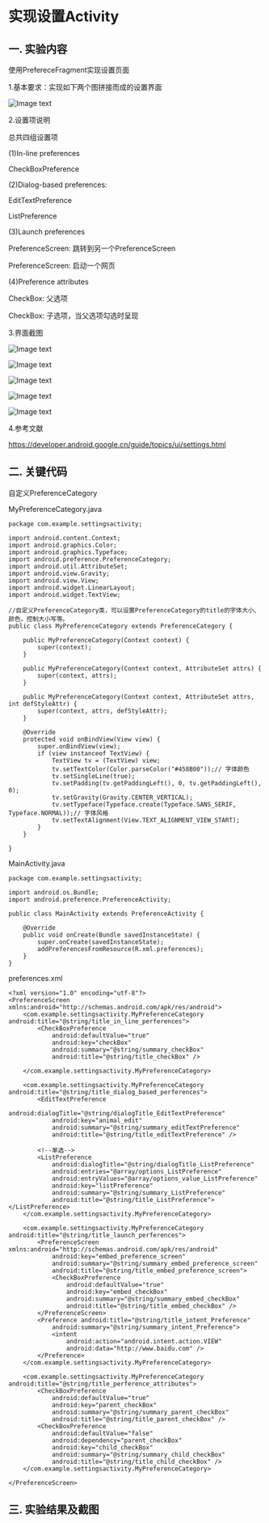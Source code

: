 # 实现设置Activity

## 一. 实验内容

使用PrefereceFragment实现设置页面

1.基本要求：实现如下两个图拼接而成的设置界面

![Image text](https://github.com/1045896802/SettingsActivity/blob/master/img/1y.png)


2.设置项说明

总共四组设置项

(1)In-line preferences

CheckBoxPreference

(2)Dialog-based preferences:

EditTextPreference

ListPreference

(3)Launch preferences

PreferenceScreen: 跳转到另一个PreferenceScreen

PreferenceScreen: 启动一个网页

(4)Preference attributes

CheckBox: 父选项

CheckBox: 子选项，当父选项勾选时呈现

3.界面截图

![Image text](https://github.com/1045896802/SettingsActivity/blob/master/img/2y.png)

![Image text](https://github.com/1045896802/SettingsActivity/blob/master/img/3y.png)

![Image text](https://github.com/1045896802/SettingsActivity/blob/master/img/4y.png)

![Image text](https://github.com/1045896802/SettingsActivity/blob/master/img/5y.png)

![Image text](https://github.com/1045896802/SettingsActivity/blob/master/img/6y.png)

4.参考文献

https://developer.android.google.cn/guide/topics/ui/settings.html

## 二. 关键代码

自定义PreferenceCategory

MyPreferenceCategory.java

    package com.example.settingsactivity;

    import android.content.Context;
    import android.graphics.Color;
    import android.graphics.Typeface;
    import android.preference.PreferenceCategory;
    import android.util.AttributeSet;
    import android.view.Gravity;
    import android.view.View;
    import android.widget.LinearLayout;
    import android.widget.TextView;

    //自定义PreferenceCategory类，可以设置PreferenceCategory的title的字体大小、颜色，控制大小写等。
    public class MyPreferenceCategory extends PreferenceCategory {

        public MyPreferenceCategory(Context context) {
            super(context);
        }

        public MyPreferenceCategory(Context context, AttributeSet attrs) {
            super(context, attrs);
        }

        public MyPreferenceCategory(Context context, AttributeSet attrs, int defStyleAttr) {
            super(context, attrs, defStyleAttr);
        }

        @Override
        protected void onBindView(View view) {
            super.onBindView(view);
            if (view instanceof TextView) {
                TextView tv = (TextView) view;
                tv.setTextColor(Color.parseColor("#458B00"));// 字体颜色
                tv.setSingleLine(true);
                tv.setPadding(tv.getPaddingLeft(), 0, tv.getPaddingLeft(), 0);
                tv.setGravity(Gravity.CENTER_VERTICAL);
                tv.setTypeface(Typeface.create(Typeface.SANS_SERIF, Typeface.NORMAL));// 字体风格
                tv.setTextAlignment(View.TEXT_ALIGNMENT_VIEW_START);
            }
        }

    }

MainActivity.java

    package com.example.settingsactivity;

    import android.os.Bundle;
    import android.preference.PreferenceActivity;

    public class MainActivity extends PreferenceActivity {

        @Override
        public void onCreate(Bundle savedInstanceState) {
            super.onCreate(savedInstanceState);
            addPreferencesFromResource(R.xml.preferences);
        }
    }

preferences.xml

    <?xml version="1.0" encoding="utf-8"?>
    <PreferenceScreen xmlns:android="http://schemas.android.com/apk/res/android">
        <com.example.settingsactivity.MyPreferenceCategory android:title="@string/title_in_line_perferences">
            <CheckBoxPreference
                android:defaultValue="true"
                android:key="checkBox"
                android:summary="@string/summary_checkBox"
                android:title="@string/title_checkBox" />

        </com.example.settingsactivity.MyPreferenceCategory>

        <com.example.settingsactivity.MyPreferenceCategory android:title="@string/title_dialog_based_perferences">
            <EditTextPreference
                android:dialogTitle="@string/dialogTitle_EditTextPreference"
                android:key="animal_edit"
                android:summary="@string/summary_editTextPreference"
                android:title="@string/title_editTextPreference" />

            <!--单选-->
            <ListPreference
                android:dialogTitle="@string/dialogTitle_ListPreference"
                android:entries="@array/options_ListPreference"
                android:entryValues="@array/options_value_ListPreference"
                android:key="listPreference"
                android:summary="@string/summary_ListPreference"
                android:title="@string/title_ListPreference"></ListPreference>
        </com.example.settingsactivity.MyPreferenceCategory>

        <com.example.settingsactivity.MyPreferenceCategory android:title="@string/title_launch_perferences">
            <PreferenceScreen xmlns:android="http://schemas.android.com/apk/res/android"
                android:key="embed_preference_screen"
                android:summary="@string/summary_embed_preference_screen"
                android:title="@string/title_embed_preference_screen">
                <CheckBoxPreference
                    android:defaultValue="true"
                    android:key="embed_checkBox"
                    android:summary="@string/summary_embed_checkBox"
                    android:title="@string/title_embed_checkBox" />
            </PreferenceScreen>
            <Preference android:title="@string/title_intent_Preference"
                android:summary="@string/summary_intent_Preference">
                <intent
                    android:action="android.intent.action.VIEW"
                    android:data="http://www.baidu.com" />
            </Preference>
        </com.example.settingsactivity.MyPreferenceCategory>

        <com.example.settingsactivity.MyPreferenceCategory android:title="@string/title_perference_attributes">
            <CheckBoxPreference
                android:defaultValue="true"
                android:key="parent_checkBox"
                android:summary="@string/summary_parent_checkBox"
                android:title="@string/title_parent_checkBox" />
            <CheckBoxPreference
                android:defaultValue="false"
                android:dependency="parent_checkBox"
                android:key="child_checkBox"
                android:summary="@string/summary_child_checkBox"
                android:title="@string/title_child_checkBox" />
        </com.example.settingsactivity.MyPreferenceCategory>

    </PreferenceScreen>

## 三. 实验结果及截图
